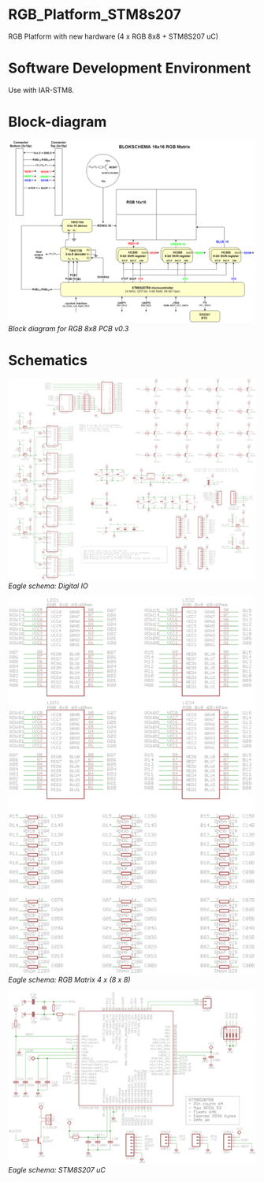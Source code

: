 # RGB_Platform_STM8s207
RGB Platform with new hardware (4 x RGB 8x8 + STM8S207 uC)

# Software Development Environment
Use with IAR-STM8.

# Block-diagram
![Blokschema](img/Blokschema_RGB16x16.png)<br>
*Block diagram for RGB 8x8 PCB v0.3*

# Schematics
![Schema 1](img/schema1.png)<br>
*Eagle schema: Digital IO*

![Schema 2](img/schema2.png)<br>
*Eagle schema: RGB Matrix 4 x (8 x 8)*

![Schema 3](img/schema3.png)<br>
*Eagle schema: STM8S207 uC*

